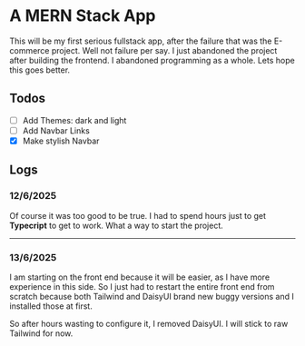 # A MERN Stack App

This will be my first serious fullstack app, after the failure that was the E-commerce project. Well not failure per say. I just abandoned the project after building the frontend. I abandoned programming as a whole. Lets hope this goes better.

## Todos

- [ ] Add Themes: dark and light
- [ ] Add Navbar Links
- [x] Make stylish Navbar

## Logs

### 12/6/2025

Of course it was too good to be true. I had to spend hours just to get **Typecript** to get to work. What a way to start the project.

***

### 13/6/2025

I am starting on the front end because it will be easier, as I have more experience in this side. So I just had to restart the entire front end from scratch because both Tailwind and DaisyUI brand new buggy versions and I installed those at first.

So after hours wasting to configure it, I removed DaisyUI. I will stick to raw Tailwind for now.
